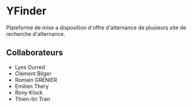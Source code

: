 
# YFinder

Plateforme de mise a disposition d'offre d'alternance de plusieurs site de recherche d'alternance.


## Collaborateurs

- Lyes Ourred
- Clément Bilger
- Romain GRENIER
- Emilien Thery
- Rony Klock
- Thien-tin Tran 

